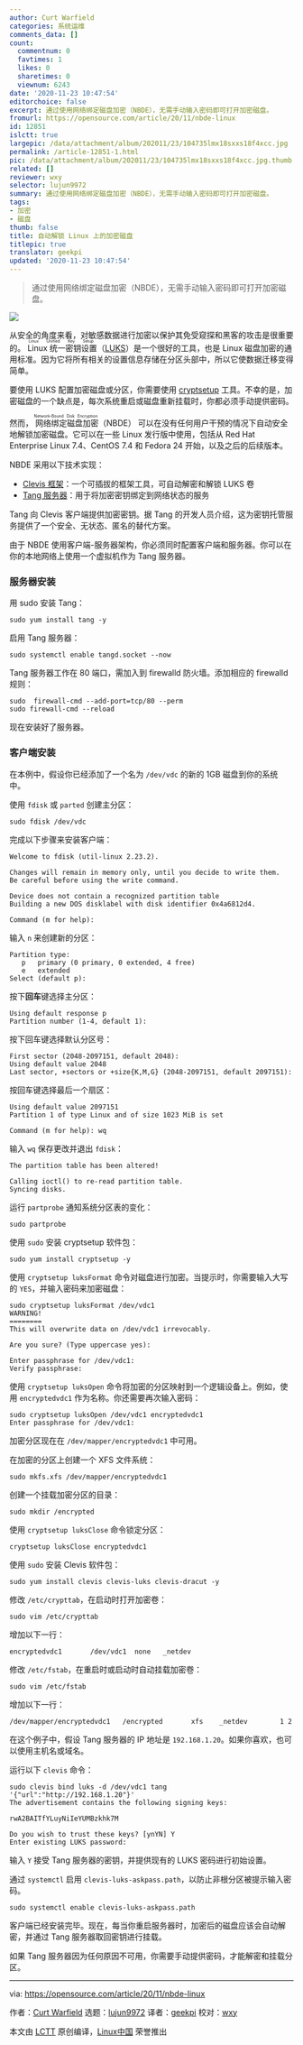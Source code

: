 ```yaml
---
author: Curt Warfield
categories: 系统运维
comments_data: []
count:
  commentnum: 0
  favtimes: 1
  likes: 0
  sharetimes: 0
  viewnum: 6243
date: '2020-11-23 10:47:54'
editorchoice: false
excerpt: 通过使用网络绑定磁盘加密（NBDE），无需手动输入密码即可打开加密磁盘。
fromurl: https://opensource.com/article/20/11/nbde-linux
id: 12851
islctt: true
largepic: /data/attachment/album/202011/23/104735lmx18sxxs18f4xcc.jpg
permalink: /article-12851-1.html
pic: /data/attachment/album/202011/23/104735lmx18sxxs18f4xcc.jpg.thumb.jpg
related: []
reviewer: wxy
selector: lujun9972
summary: 通过使用网络绑定磁盘加密（NBDE），无需手动输入密码即可打开加密磁盘。
tags:
- 加密
- 磁盘
thumb: false
title: 自动解锁 Linux 上的加密磁盘
titlepic: true
translator: geekpi
updated: '2020-11-23 10:47:54'
---
```



> 
> 通过使用网络绑定磁盘加密（NBDE），无需手动输入密码即可打开加密磁盘。
> 
> 
> 


![](/data/attachment/album/202011/23/104735lmx18sxxs18f4xcc.jpg)


从安全的角度来看，对敏感数据进行加密以保护其免受窥探和黑客的攻击是很重要的。<ruby> Linux 统一密钥设置 <rt>  Linux Unified Key Setup </rt></ruby>（[LUKS](https://en.wikipedia.org/wiki/Linux_Unified_Key_Setup)）是一个很好的工具，也是 Linux 磁盘加密的通用标准。因为它将所有相关的设置信息存储在分区头部中，所以它使数据迁移变得简单。


要使用 LUKS 配置加密磁盘或分区，你需要使用 [cryptsetup](https://gitlab.com/cryptsetup/cryptsetup) 工具。不幸的是，加密磁盘的一个缺点是，每次系统重启或磁盘重新挂载时，你都必须手动提供密码。


然而，<ruby> 网络绑定磁盘加密 <rt>  Network-Bound Disk Encryption </rt></ruby>（NBDE） 可以在没有任何用户干预的情况下自动安全地解锁加密磁盘。它可以在一些 Linux 发行版中使用，包括从 Red Hat Enterprise Linux 7.4、CentOS 7.4 和 Fedora 24 开始，以及之后的后续版本。


NBDE 采用以下技术实现：


* [Clevis 框架](https://github.com/latchset/clevis)：一个可插拔的框架工具，可自动解密和解锁 LUKS 卷
* [Tang 服务器](https://github.com/latchset/tang)：用于将加密密钥绑定到网络状态的服务


Tang 向 Clevis 客户端提供加密密钥。据 Tang 的开发人员介绍，这为密钥托管服务提供了一个安全、无状态、匿名的替代方案。


由于 NBDE 使用客户端-服务器架构，你必须同时配置客户端和服务器。你可以在你的本地网络上使用一个虚拟机作为 Tang 服务器。


### 服务器安装


用 sudo 安装 Tang：



```
sudo yum install tang -y

```

启用 Tang 服务器：



```
sudo systemctl enable tangd.socket --now

```

Tang 服务器工作在 80 端口，需加入到 firewalld 防火墙。添加相应的 firewalld 规则：



```
sudo  firewall-cmd --add-port=tcp/80 --perm
sudo firewall-cmd --reload

```

现在安装好了服务器。


### 客户端安装


在本例中，假设你已经添加了一个名为 `/dev/vdc` 的新的 1GB 磁盘到你的系统中。


使用 `fdisk` 或 `parted` 创建主分区：



```
sudo fdisk /dev/vdc

```

完成以下步骤来安装客户端：



```
Welcome to fdisk (util-linux 2.23.2).

Changes will remain in memory only, until you decide to write them.
Be careful before using the write command.

Device does not contain a recognized partition table
Building a new DOS disklabel with disk identifier 0x4a6812d4.

Command (m for help):

```

输入 `n` 来创建新的分区：



```
Partition type:
   p   primary (0 primary, 0 extended, 4 free)
   e   extended  
Select (default p):

```

按下**回车**键选择主分区：



```
Using default response p
Partition number (1-4, default 1):

```

按下回车键选择默认分区号：



```
First sector (2048-2097151, default 2048):
Using default value 2048
Last sector, +sectors or +size{K,M,G} (2048-2097151, default 2097151):

```

按回车键选择最后一个扇区：



```
Using default value 2097151
Partition 1 of type Linux and of size 1023 MiB is set

Command (m for help): wq

```

输入 `wq` 保存更改并退出 `fdisk`：



```
The partition table has been altered!

Calling ioctl() to re-read partition table.
Syncing disks.

```

运行 `partprobe` 通知系统分区表的变化：



```
sudo partprobe

```

使用 `sudo` 安装 cryptsetup 软件包：



```
sudo yum install cryptsetup -y

```

使用 `cryptsetup luksFormat` 命令对磁盘进行加密。当提示时，你需要输入大写的 `YES`，并输入密码来加密磁盘：



```
sudo cryptsetup luksFormat /dev/vdc1
WARNING!
========
This will overwrite data on /dev/vdc1 irrevocably.

Are you sure? (Type uppercase yes):

Enter passphrase for /dev/vdc1:
Verify passphrase:

```

使用 `cryptsetup luksOpen` 命令将加密的分区映射到一个逻辑设备上。例如，使用 `encryptedvdc1` 作为名称。你还需要再次输入密码：



```
sudo cryptsetup luksOpen /dev/vdc1 encryptedvdc1
Enter passphrase for /dev/vdc1:

```

加密分区现在在 `/dev/mapper/encryptedvdc1` 中可用。


在加密的分区上创建一个 XFS 文件系统：



```
sudo mkfs.xfs /dev/mapper/encryptedvdc1

```

创建一个挂载加密分区的目录：



```
sudo mkdir /encrypted

```

使用 `cryptsetup luksClose` 命令锁定分区：



```
cryptsetup luksClose encryptedvdc1

```

使用 `sudo` 安装 Clevis 软件包：



```
sudo yum install clevis clevis-luks clevis-dracut -y

```

修改 `/etc/crypttab`，在启动时打开加密卷：



```
sudo vim /etc/crypttab

```

增加以下一行：



```
encryptedvdc1       /dev/vdc1  none   _netdev

```

修改 `/etc/fstab`，在重启时或启动时自动挂载加密卷：



```
sudo vim /etc/fstab

```

增加以下一行：



```
/dev/mapper/encryptedvdc1   /encrypted       xfs    _netdev        1 2

```

在这个例子中，假设 Tang 服务器的 IP 地址是 `192.168.1.20`。如果你喜欢，也可以使用主机名或域名。


运行以下 `clevis` 命令：



```
sudo clevis bind luks -d /dev/vdc1 tang '{"url":"http://192.168.1.20"}'
The advertisement contains the following signing keys:

rwA2BAITfYLuyNiIeYUMBzkhk7M

Do you wish to trust these keys? [ynYN] Y
Enter existing LUKS password:

```

输入 `Y` 接受 Tang 服务器的密钥，并提供现有的 LUKS 密码进行初始设置。


通过 `systemctl` 启用 `clevis-luks-askpass.path`，以防止非根分区被提示输入密码。



```
sudo systemctl enable clevis-luks-askpass.path

```

客户端已经安装完毕。现在，每当你重启服务器时，加密后的磁盘应该会自动解密，并通过 Tang 服务器取回密钥进行挂载。


如果 Tang 服务器因为任何原因不可用，你需要手动提供密码，才能解密和挂载分区。




---


via: <https://opensource.com/article/20/11/nbde-linux>


作者：[Curt Warfield](https://opensource.com/users/rcurtiswarfield) 选题：[lujun9972](https://github.com/lujun9972) 译者：[geekpi](https://github.com/geekpi) 校对：[wxy](https://github.com/wxy)


本文由 [LCTT](https://github.com/LCTT/TranslateProject) 原创编译，[Linux中国](https://linux.cn/) 荣誉推出